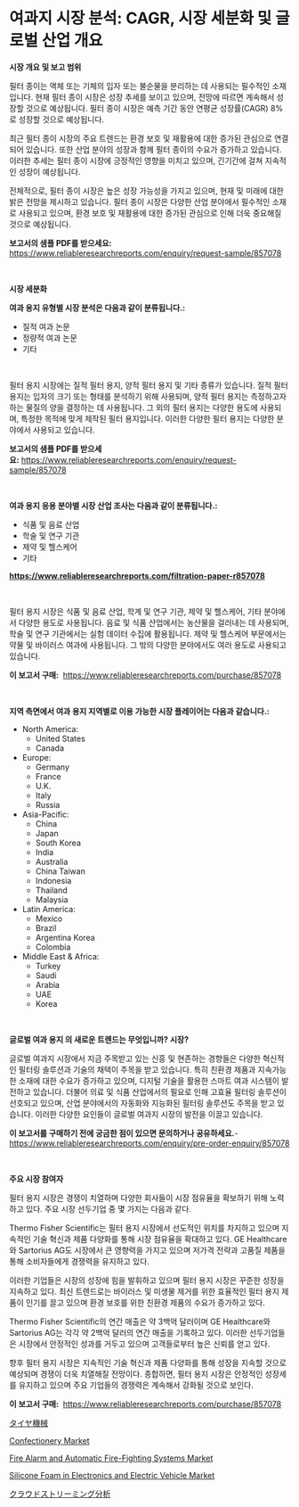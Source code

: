 <p><h1>여과지 시장 분석: CAGR, 시장 세분화 및 글로벌 산업 개요</h1></p><p><strong>시장 개요 및 보고 범위</strong></p>
<p><p>필터 종이는 액체 또는 기체의 입자 또는 불순물을 분리하는 데 사용되는 필수적인 소재입니다. 현재 필터 종이 시장은 성장 추세를 보이고 있으며, 전망에 따르면 계속해서 성장할 것으로 예상됩니다. 필터 종이 시장은 예측 기간 동안 연평균 성장률(CAGR) 8%로 성장할 것으로 예상됩니다.</p><p>최근 필터 종이 시장의 주요 트렌드는 환경 보호 및 재활용에 대한 증가된 관심으로 연결되어 있습니다. 또한 산업 분야의 성장과 함께 필터 종이의 수요가 증가하고 있습니다. 이러한 추세는 필터 종이 시장에 긍정적인 영향을 미치고 있으며, 긴기간에 걸쳐 지속적인 성장이 예상됩니다.</p><p>전체적으로, 필터 종이 시장은 높은 성장 가능성을 가지고 있으며, 현재 및 미래에 대한 밝은 전망을 제시하고 있습니다. 필터 종이 시장은 다양한 산업 분야에서 필수적인 소재로 사용되고 있으며, 환경 보호 및 재활용에 대한 증가된 관심으로 인해 더욱 중요해질 것으로 예상됩니다.</p></p>
<p><strong>보고서의 샘플 PDF를 받으세요:</strong> <a href="https://www.reliableresearchreports.com/enquiry/request-sample/857078">https://www.reliableresearchreports.com/enquiry/request-sample/857078</a></p>
<p>&nbsp;</p>
<p><strong>시장 세분화</strong></p>
<p><strong>여과 용지 유형별 시장 분석은 다음과 같이 분류됩니다.:</strong></p>
<p><ul><li>질적 여과 논문</li><li>정량적 여과 논문</li><li>기타</li></ul></p>
<p>&nbsp;</p>
<p><p>필터 용지 시장에는 질적 필터 용지, 양적 필터 용지 및 기타 종류가 있습니다. 질적 필터 용지는 입자의 크기 또는 형태를 분석하기 위해 사용되며, 양적 필터 용지는 측정하고자 하는 물질의 양을 결정하는 데 사용됩니다. 그 외의 필터 용지는 다양한 용도에 사용되며, 특정한 목적에 맞게 제작된 필터 용지입니다. 이러한 다양한 필터 용지는 다양한 분야에서 사용되고 있습니다.</p></p>
<p><strong>보고서의 샘플 PDF를 받으세요:</strong>&nbsp;<a href="https://www.reliableresearchreports.com/enquiry/request-sample/857078">https://www.reliableresearchreports.com/enquiry/request-sample/857078</a></p>
<p>&nbsp;</p>
<p><strong> 여과 용지 응용 분야별 시장 산업 조사는 다음과 같이 분류됩니다.:</strong></p>
<p><ul><li>식품 및 음료 산업</li><li>학술 및 연구 기관</li><li>제약 및 헬스케어</li><li>기타</li></ul></p>
<p><strong><a href="https://www.reliableresearchreports.com/filtration-paper-r857078">https://www.reliableresearchreports.com/filtration-paper-r857078</a></strong></p>
<p>&nbsp;</p>
<p><p>필터 용지 시장은 식품 및 음료 산업, 학계 및 연구 기관, 제약 및 헬스케어, 기타 분야에서 다양한 용도로 사용됩니다. 음료 및 식품 산업에서는 농산물을 걸러내는 데 사용되며, 학술 및 연구 기관에서는 실험 데이터 수집에 활용됩니다. 제약 및 헬스케어 부문에서는 약물 및 바이러스 여과에 사용됩니다. 그 밖의 다양한 분야에서도 여러 용도로 사용되고 있습니다.</p></p>
<p><strong>이 보고서 구매:</strong>&nbsp; <a href="https://www.reliableresearchreports.com/purchase/857078">https://www.reliableresearchreports.com/purchase/857078</a></p>
<p>&nbsp;</p>
<p><strong>지역 측면에서 여과 용지 지역별로 이용 가능한 시장 플레이어는 다음과 같습니다.:</strong></p>
<p><ul>
    <li>
        North America:
        <ul>
            <li>United States</li>
            <li>Canada</li>
        </ul>
    </li>
    <li>
        Europe:
        <ul>
            <li>Germany</li>
            <li>France</li>
            <li>U.K.</li>
            <li>Italy</li>
            <li>Russia</li>
        </ul>
    </li>
    <li>
        Asia-Pacific:
        <ul>
            <li>China</li>
            <li>Japan</li>
            <li>South Korea</li>
            <li>India</li>
            <li>Australia</li>
            <li>China Taiwan</li>
            <li>Indonesia</li>
            <li>Thailand</li>
            <li>Malaysia</li>
        </ul>
    </li>
    <li>
        Latin America:
        <ul>
            <li>Mexico</li>
            <li>Brazil</li>
            <li>Argentina Korea</li>
            <li>Colombia</li>
        </ul>
    </li>
    <li>
        Middle East & Africa:
        <ul>
            <li>Turkey</li>
            <li>Saudi</li>
            <li>Arabia</li>
            <li>UAE</li>
            <li>Korea</li>
        </ul>
    </li>
    </ul></p>
<p>&nbsp;</p>
<p><strong>글로벌 여과 용지 의 새로운 트렌드는 무엇입니까? 시장?</strong></p>
<p><p>글로벌 여과지 시장에서 지금 주목받고 있는 신흥 및 현존하는 경향들은 다양한 혁신적인 필터링 솔루션과 기술의 채택이 주목을 받고 있습니다. 특히 친환경 제품과 지속가능한 소재에 대한 수요가 증가하고 있으며, 디지털 기술을 활용한 스마트 여과 시스템이 발전하고 있습니다. 더불어 의료 및 식품 산업에서의 필요로 인해 고효율 필터링 솔루션이 선호되고 있으며, 산업 분야에서의 자동화와 지능화된 필터링 솔루션도 주목을 받고 있습니다. 이러한 다양한 요인들이 글로벌 여과지 시장의 발전을 이끌고 있습니다.</p></p>
<p><strong>이 보고서를 구매하기 전에 궁금한 점이 있으면 문의하거나 공유하세요.</strong>- <a href="https://www.reliableresearchreports.com/enquiry/pre-order-enquiry/857078">https://www.reliableresearchreports.com/enquiry/pre-order-enquiry/857078</a></p>
<p>&nbsp;</p>
<p><strong>주요 시장 참여자</strong></p>
<p><p>필터 용지 시장은 경쟁이 치열하며 다양한 회사들이 시장 점유율을 확보하기 위해 노력하고 있다. 주요 시장 선두기업 중 몇 가지는 다음과 같다.</p><p>Thermo Fisher Scientific는 필터 용지 시장에서 선도적인 위치를 차지하고 있으며 지속적인 기술 혁신과 제품 다양화를 통해 시장 점유율을 확대하고 있다. GE Healthcare와 Sartorius AG도 시장에서 큰 영향력을 가지고 있으며 저가격 전략과 고품질 제품을 통해 소비자들에게 경쟁력을 유지하고 있다.</p><p>이러한 기업들은 시장의 성장에 힘을 발휘하고 있으며 필터 용지 시장은 꾸준한 성장을 지속하고 있다. 최신 트렌드로는 바이러스 및 미생물 제거를 위한 효율적인 필터 용지 제품이 인기를 끌고 있으며 환경 보호를 위한 친환경 제품의 수요가 증가하고 있다.</p><p>Thermo Fisher Scientific의 연간 매출은 약 3백억 달러이며 GE Healthcare와 Sartorius AG는 각각 약 2백억 달러의 연간 매출을 기록하고 있다. 이러한 선두기업들은 시장에서 안정적인 성과를 거두고 있으며 고객들로부터 높은 신뢰를 얻고 있다.</p><p>향후 필터 용지 시장은 지속적인 기술 혁신과 제품 다양화를 통해 성장을 지속할 것으로 예상되며 경쟁이 더욱 치열해질 전망이다. 종합하면, 필터 용지 시장은 안정적인 성장세를 유지하고 있으며 주요 기업들의 경쟁력은 계속해서 강화될 것으로 보인다.</p></p>
<p><strong>이 보고서 구매:</strong>&nbsp;&nbsp;<a href="https://www.reliableresearchreports.com/purchase/857078">https://www.reliableresearchreports.com/purchase/857078</a></p>
<p><p><a href="https://github.com/xnljig2898992/Market-Research-Report-List-1/blob/main/384233818497.md">タイヤ機械</a></p><p><a href="https://github.com/lylyparadise/Market-Research-Report-List-2/blob/main/confectionery-market.md">Confectionery Market</a></p><p><a href="https://issuu.com/reportprime-2/docs/fire-alarm-and-automatic-fire-fighting-systems-mar">Fire Alarm and Automatic Fire-Fighting Systems Market</a></p><p><a href="https://issuu.com/reportprime-2/docs/silicone-foam-in-electronics-and-el_2978ee75af8775">Silicone Foam in Electronics and Electric Vehicle Market</a></p><p><a href="https://medium.com/@edmondg3yrtreenfelder8956/%E3%82%AF%E3%83%A9%E3%82%A6%E3%83%89%E3%82%B9%E3%83%88%E3%83%AA%E3%83%BC%E3%83%9F%E3%83%B3%E3%82%B0%E3%82%A2%E3%83%8A%E3%83%AA%E3%83%86%E3%82%A3%E3%82%AF%E3%82%B9%E5%B8%82%E5%A0%B4%E3%83%A1%E3%83%88%E3%83%AA%E3%82%AF%E3%82%B9%E3%81%AE%E3%83%87%E3%82%B3%E3%83%BC%E3%83%89-%E5%B8%82%E5%A0%B4%E3%82%B7%E3%82%A7%E3%82%A2-%E3%83%88%E3%83%AC%E3%83%B3%E3%83%89-%E6%88%90%E9%95%B7%E3%83%91%E3%82%BF%E3%83%BC%E3%83%B3-a150d8e5b127">クラウドストリーミング分析</a></p></p>